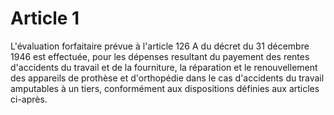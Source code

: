 # Article 1

L'évaluation forfaitaire prévue à l'article 126 A du décret du 31 décembre 1946 est effectuée, pour les dépenses resultant du payement des rentes d'accidents du travail et de la fourniture, la réparation et le renouvellement des appareils de prothèse et d'orthopédie dans le cas d'accidents du travail amputables à un tiers, conformément aux dispositions définies aux articles ci-après.
